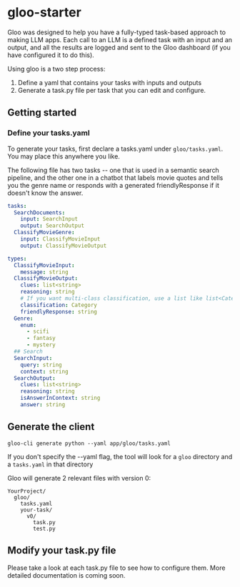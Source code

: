 # gloo-starter

Gloo was designed to help you have a fully-typed task-based approach to making LLM apps. Each call to an LLM is a defined task with an input and an output, and all the results are logged and sent to the Gloo dashboard (if you have configured it to do this).

Using gloo is a two step process:

1. Define a yaml that contains your tasks with inputs and outputs
2. Generate a task.py file per task that you can edit and configure.

## Getting started

### Define your tasks.yaml

To generate your tasks, first declare a tasks.yaml under `gloo/tasks.yaml`. You may place this
anywhere you like.

The following file has two tasks -- one that is used in a semantic search pipeline, and the other one in a chatbot that labels movie quotes and tells you the genre name or responds with a generated friendlyResponse if it doesn't know the answer.

```yaml
tasks:
  SearchDocuments:
    input: SearchInput
    output: SearchOutput
  ClassifyMovieGenre:
    input: ClassifyMovieInput
    output: ClassifyMovieOutput

types:
  ClassifyMovieInput:
    message: string
  ClassifyMovieOutput:
    clues: list<string>
    reasoning: string
    # If you want multi-class classification, use a list like list<Category>
    classification: Category
    friendlyResponse: string
  Genre:
    enum:
      - scifi
      - fantasy
      - mystery
  ## Search
  SearchInput:
    query: string
    context: string
  SearchOutput:
    clues: list<string>
    reasoning: string
    isAnswerInContext: string
    answer: string
```

## Generate the client

`gloo-cli generate python --yaml app/gloo/tasks.yaml`

If you don't specify the --yaml flag, the tool will look for a `gloo` directory and a `tasks.yaml`
in that directory

Gloo will generate 2 relevant files with version 0:

```
YourProject/
  gloo/
    tasks.yaml
    your-task/
      v0/
        task.py
        test.py
```

## Modify your task.py file

Please take a look at each task.py file to see how to configure them. More detailed documentation is coming soon.
